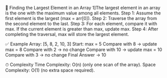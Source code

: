 🔹 Finding the Largest Element in an Array
1]The largest element in an array is the one with the maximum value among all elements.
Step 1: Assume the first element is the largest (max = arr[0]).
Step 2: Traverse the array from the second element to the last.
Step 3: For each element, compare it with max.
If the current element is greater than max, update max.
Step 4: After completing the traversal, max will store the largest element.

✅ Example
Array: [5, 8, 2, 10, 3]
Start: max = 5
Compare with 8 → update max = 8
Compare with 2 → no change
Compare with 10 → update max = 10
Compare with 3 → no change
Final Answer → 10

⏱ Complexity
Time Complexity: O(n) (only one scan of the array).
Space Complexity: O(1) (no extra space required).
